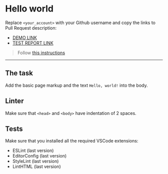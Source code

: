 # Hello world

Replace `<your_account>` with your Github username and copy the links to Pull Request description:
- [DEMO LINK](https://github.com/Klishchar-Ihor/layout_hello-world/)
- [TEST REPORT LINK](https://github.com/Klishchar-Ihor/layout_hello-world/report/html_report/)

> Follow [this instructions](https://mate-academy.github.io/layout_task-guideline/#how-to-solve-the-layout-tasks-on-github)
___

## The task

Add the basic page markup and the text `Hello, world!` into the body.

## Linter

Make sure that `<head>` and `<body>` have indentation of 2 spaces.

## Tests

Make sure that you installed all the required VSCode extensions:

- ESLint (last version)
- EditorConfig (last version)
- StyleLint (last version)
- LintHTML (last version)
